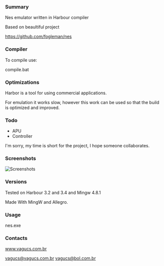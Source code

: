 ### Summary

Nes emulator written in Harbour compiler

Based on beaultiful project

https://github.com/fogleman/nes

### Compiler
To compile use:

compile.bat

### Optimizations

Harbor is a tool for using commercial applications.

For emulation it works slow, however this work can be used so that the build is optimized and improved.

### Todo

- APU
- Controller

I'm sorry, my time is short for the project, I hope someone collaborates.

### Screenshots

![Screenshots](http://www.vagucs.com.br/emulator.png)

### Versions

Tested on Harbour 3.2 and 3.4 and Mingw 4.8.1

Made With MingW and Allegro.

### Usage

nes.exe <rom>

### Contacts

www.vagucs.com.br

vagucs@vagucs.com.br
vagucs@bol.com.br

